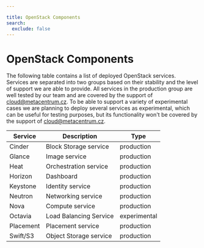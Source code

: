 ```yaml
---

title: OpenStack Components
search:
  exclude: false
---
```


# OpenStack Components

The following table contains a list of deployed OpenStack services. Services are separated
into two groups based on their stability and the level of support we are able to provide. All services in the production
group are well tested by our team and are covered by the support of cloud@metacentrum.cz. To be able to support
a variety of experimental cases we are planning to deploy several services as experimental, which can be useful
for testing purposes, but its functionality won't be covered by the support of cloud@metacentrum.cz.

| Service   | Description            | Type         |
|-----------|------------------------|--------------|
| Cinder    | Block Storage service  | production   |
| Glance    | Image service          | production   |
| Heat      | Orchestration service  | production   |
| Horizon   | Dashboard              | production   |
| Keystone  | Identity service       | production   |
| Neutron   | Networking service     | production   |
| Nova      | Compute service        | production   |
| Octavia   | Load Balancing Service | experimental |
| Placement | Placement service      | production   |
| Swift/S3  | Object Storage service | production   |
